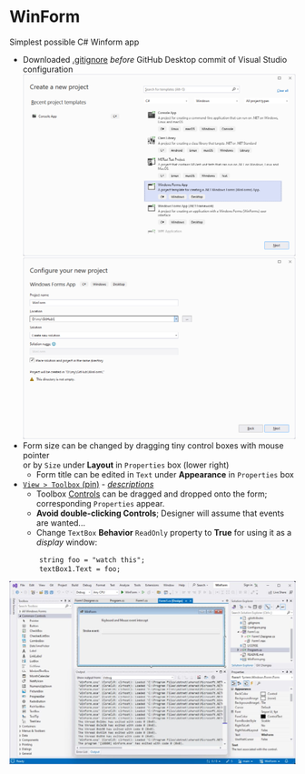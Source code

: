 # WinForm
 Simplest possible C# Winform app  
- Downloaded [.gitignore](https://github.com/github/gitignore/blob/main/VisualStudio.gitignore) *before* GitHub Desktop commit of Visual Studio configuration  
![](WinForm.png)  
![](Configure.png)  
- Form size can be changed by dragging tiny control boxes with mouse pointer  
  or by `Size` under **Layout** in `Properties` box (lower right)  
	- Form title can be edited in `Text` under **Appearance** in `Properties` box
- [`View > Toolbox` (pin)](https://learn.microsoft.com/en-us/visualstudio/ide/reference/toolbox?view=vs-2022) -
    [*descriptions*](https://learn.microsoft.com/en-us/dotnet/desktop/winforms/controls/controls-to-use-on-windows-forms)
    - Toolbox [Controls](https://learn.microsoft.com/en-us/dotnet/desktop/winforms/controls/controls-to-use-on-windows-forms)
 	can be dragged and dropped onto the form;  
	  corresponding `Properties` appear.
	- **Avoid double-clicking Controls**; Designer will assume that events are wanted...   
	- Change `TextBox` **Behavior** `ReadOnly` property to **True** for using it as a *display* window:  
	```
  		string foo = "watch this";
  		textBox1.Text = foo;
	```
![](VSform.jpg)  
